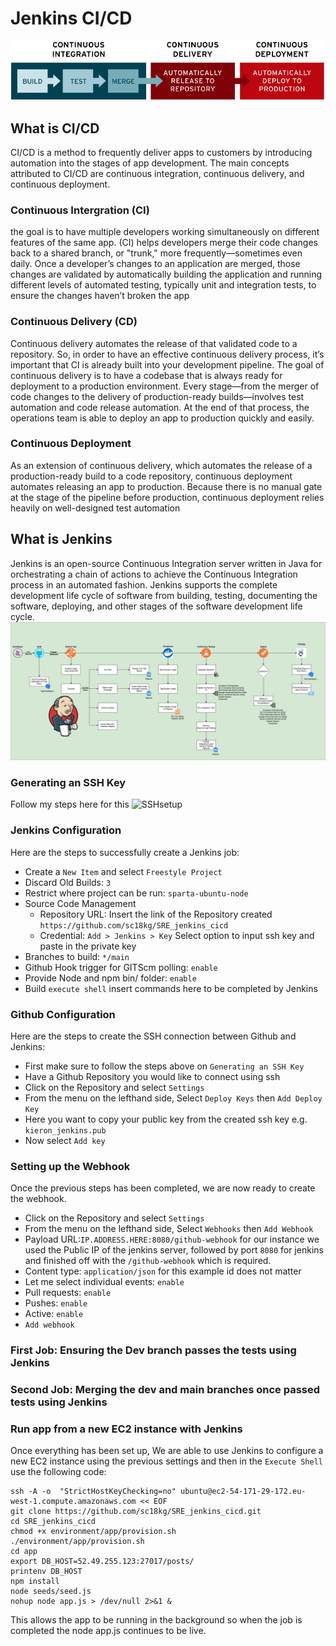 # Jenkins CI/CD
![CICD](ci-cd-flow-desktop.png)

## What is CI/CD
CI/CD is a method to frequently deliver apps to customers by introducing automation into the stages of app development. The main concepts attributed to CI/CD are continuous integration, continuous delivery, and continuous deployment.

### Continuous Intergration (CI) 
the goal is to have multiple developers working simultaneously on different features of the same app. (CI) helps developers merge their code changes back to a shared branch, or "trunk," more frequently—sometimes even daily. Once a developer’s changes to an application are merged, those changes are validated by automatically building the application and running different levels of automated testing, typically unit and integration tests, to ensure the changes haven’t broken the app

### Continuous Delivery (CD)  
Continuous delivery automates the release of that validated code to a repository. So, in order to have an effective continuous delivery process, it’s important that CI is already built into your development pipeline. The goal of continuous delivery is to have a codebase that is always ready for deployment to a production environment. Every stage—from the merger of code changes to the delivery of production-ready builds—involves test automation and code release automation. At the end of that process, the operations team is able to deploy an app to production quickly and easily.

### Continuous Deployment
As an extension of continuous delivery, which automates the release of a production-ready build to a code repository, continuous deployment automates releasing an app to production. Because there is no manual gate at the stage of the pipeline before production, continuous deployment relies heavily on well-designed test automation

## What is Jenkins
Jenkins is an open-source Continuous Integration server written in Java for orchestrating a chain of actions to achieve the Continuous Integration process in an automated fashion. Jenkins supports the complete development life cycle of software from building, testing, documenting the software, deploying, and other stages of the software development life cycle.
![jenkinspipeline](jenkinspipeline.png)

### Generating an SSH Key 
Follow my steps here for this 
![SSHsetup](https://github.com/sc18kg/SRE_github_ssh_setup)

### Jenkins Configuration
Here are the steps to successfully create a Jenkins job:
- Create a `New Item` and select `Freestyle Project`
- Discard Old Builds: `3`
- Restrict where project can be run: `sparta-ubuntu-node`
- Source Code Management
    - Repository URL: Insert the link of the Repository created `https://github.com/sc18kg/SRE_jenkins_cicd`
    - Credential: `Add > Jenkins > Key` Select option to input ssh key and paste in the private key
- Branches to build: `*/main`
- Github Hook trigger for GITScm polling: `enable`
- Provide Node and npm bin/ folder: `enable`
- Build `execute shell` insert commands here to be completed by Jenkins

### Github Configuration
Here are the steps to create the SSH connection between Github and Jenkins:
- First make sure to follow the steps above on `Generating an SSH Key`
- Have a Github Repository you would like to connect using ssh
- Click on the Repository and select `Settings`
- From the menu on the lefthand side, Select `Deploy Keys` then `Add Deploy Key`
- Here you want to copy your public key from the created ssh key e.g. `kieron_jenkins.pub`
- Now select `Add key`

### Setting up the Webhook
Once the previous steps has been completed, we are now ready to create the webhook.
- Click on the Repository and select `Settings`
- From the menu on the lefthand side, Select `Webhooks` then `Add Webhook`
- Payload URL:`IP.ADDRESS.HERE:8080/github-webhook` for our instance we used the Public IP of the jenkins server, followed by port `8080` for jenkins and finished off with the `/github-webhook` which is required.
- Content type: `application/json` for this example id does not matter
- Let me select individual events: `enable`
- Pull requests: `enable`
- Pushes: `enable`
- Active: `enable`
- `Add webhook`
### First Job: Ensuring the Dev branch passes the tests using Jenkins

### Second Job: Merging the dev and main branches once passed tests using Jenkins


### Run app from a new EC2 instance with Jenkins
Once everything has been set up, We are able to use Jenkins to configure a new EC2 instance using the previous settings and then in the `Execute Shell` use the following code:
```
ssh -A -o  "StrictHostKeyChecking=no" ubuntu@ec2-54-171-29-172.eu-west-1.compute.amazonaws.com << EOF
git clone https://github.com/sc18kg/SRE_jenkins_cicd.git
cd SRE_jenkins_cicd
chmod +x environment/app/provision.sh
./environment/app/provision.sh
cd app
export DB_HOST=52.49.255.123:27017/posts/
printenv DB_HOST
npm install
node seeds/seed.js
nohup node app.js > /dev/null 2>&1 &
```
This allows the app to be running in the background so when the job is completed the node app.js continues to be live.
